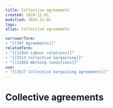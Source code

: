 ```yaml
---
title: Collective agreements
created: 2024-12-01
modified: 2024-12-01
tags: 
alias: Collective agreements

narrowerTerm:
- "[[397 Agreements]]"
relatedTerm:
- "[[11943 Labour relations]]"
- "[[3513 Collective bargaining]]"
- "[[21955 Working conditions]]"
use:
- "[[3517 Collective bargaining agreements]]"
---
```

# Collective agreements
